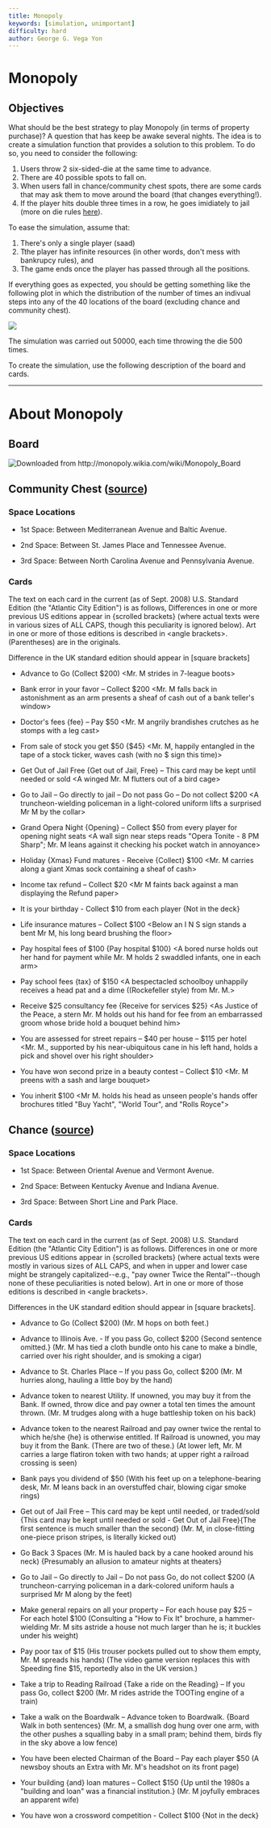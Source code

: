 ```yaml
---
title: Monopoly
keywords: [simulation, unimportant]
difficulty: hard
author: George G. Vega Yon
---
```


# Monopoly

## Objectives

What should be the best strategy to play Monopoly (in terms of property purchase)? A question that has keep be awake several nights. The idea is to create a simulation function that provides a solution to this problem. To do so, you need to consider the following:

1.  Users throw 2 six-sided-die at the same time to advance.
2.  There are 40 possible spots to fall on.
3.  When users fall in chance/community chest spots, there are some cards that may ask them to move around the board (that changes everything!).
4.  If the player hits double three times in a row, he goes imidiately to jail (more on die rules [here](http://monopoly.wikia.com/wiki/Die)).

To ease the simulation, assume that:

1.  There's only a single player (saad)
2.  Tthe player has infinite resources (in other words, don't mess with bankrupcy rules), and
3.  The game ends once the player has passed through all the positions.

If everything goes as expected, you should be getting something like the following plot in which the distribution of the number of times an indivual steps into any of the 40 locations of the board (excluding chance and community chest).

![](monopoly.png)

The simulation was carried out 50000, each time throwing the die 500 times.

To create the simulation, use the following description of the board and cards.

---------------------

# About Monopoly

## Board

![](monopoly-board-us-edition-after-sep-2008.png "Downloaded from http://monopoly.wikia.com/wiki/Monopoly_Board")

## Community Chest ([source](http://monopoly.wikia.com/wiki/Community_Chest))

### Space Locations


* 1st Space: Between Mediterranean Avenue and Baltic Avenue.

* 2nd Space: Between St. James Place and Tennessee Avenue.

* 3rd Space: Between North Carolina Avenue and Pennsylvania Avenue.

### Cards

The text on each card in the current (as of Sept. 2008) U.S. Standard Edition (the "Atlantic City Edition") is as follows, Differences in one or more previous US editions appear in {scrolled brackets} (where actual texts were in various sizes of ALL CAPS, though this peculiarity is ignored below). Art in one or more of those editions is described in \<angle brackets\>. (Parentheses) are in the originals.

Difference in the UK standard edition should appear in [square brackets]


* Advance to Go (Collect $200) \<Mr. M strides in 7-league boots\>

* Bank error in your favor – Collect $200 \<Mr. M falls back in astonishment as an arm presents a sheaf of cash out of a bank teller's window\>

* Doctor's fees {fee} – Pay $50 \<Mr. M angrily brandishes crutches as he stomps with a leg cast\>

* From sale of stock you get $50 {$45} \<Mr. M, happily entangled in the tape of a stock ticker, waves cash (with no $ sign this time)\>

* Get Out of Jail Free {Get out of Jail, Free} – This card may be kept until needed or sold \<A winged Mr. M flutters out of a bird cage\>

* Go to Jail – Go directly to jail – Do not pass Go – Do not collect $200 \<A truncheon-wielding policeman in a light-colored uniform lifts a surprised Mr M by the collar\>

* Grand Opera Night {Opening} – Collect $50 from every player for opening night seats \<A wall sign near steps reads "Opera Tonite - 8 PM Sharp"; Mr. M leans against it checking his pocket watch in annoyance\>

* Holiday {Xmas} Fund matures - Receive {Collect} $100 \<Mr. M carries along a giant Xmas sock containing a sheaf of cash\>

* Income tax refund – Collect $20 \<Mr M faints back against a man displaying the Refund paper\>

* It is your birthday - Collect $10 from each player {Not in the deck}

* Life insurance matures – Collect $100 \<Below an I N S sign stands a bent Mr M, his long beard brushing the floor\>

* Pay hospital fees of $100 {Pay hospital $100} \<A bored nurse holds out her hand for payment while Mr. M holds 2 swaddled infants, one in each arm\>

* Pay school fees {tax} of $150 \<A bespectacled schoolboy unhappily receives a head pat and a dime ((Rockefeller style) from Mr. M.\>

* Receive $25 consultancy fee {Receive for services $25} \<As Justice of the Peace, a stern Mr. M holds out his hand for fee from an embarrassed groom whose bride hold a bouquet behind him\>

* You are assessed for street repairs – $40 per house – $115 per hotel \<Mr. M., supported by his near-ubiquitous cane in his left hand, holds a pick and shovel over his right shoulder\>

* You have won second prize in a beauty contest – Collect $10 \<Mr. M preens with a sash and large bouquet\>

* You inherit $100 \<Mr M. holds his head as unseen people's hands offer brochures titled "Buy Yacht", "World Tour", and "Rolls Royce"\>


## Chance ([source](http://monopoly.wikia.com/wiki/Chance))

### Space Locations

* 1st Space: Between Oriental Avenue and Vermont Avenue.

* 2nd Space: Between Kentucky Avenue and Indiana Avenue.

* 3rd Space: Between Short Line and Park Place.

### Cards

The text on each card in the current (as of Sept. 2008) U.S. Standard Edition (the "Atlantic City Edition") is as follows. Differences in one or more previous US editions appear in {scrolled brackets} (where actual texts were mostly in various sizes of ALL CAPS, and when in upper and lower case might be strangely capitalized--e.g., "pay owner Twice the Rental"--though none of these peculiarities is noted below). Art in one or more of those editions is described in \<angle brackets\>.


Differences in the UK standard edition should appear in [square brackets]. 

* Advance to Go (Collect $200) (Mr. M hops on both feet.)

* Advance to Illinois Ave. - If you pass Go, collect $200 {Second sentence omitted.} (Mr. M has tied a cloth bundle onto his cane to make a bindle, carried over his right shoulder, and is smoking a cigar)

* Advance to St. Charles Place – If you pass Go, collect $200 (Mr. M hurries along, hauling a little boy by the hand)

* Advance token to nearest Utility. If unowned, you may buy it from the Bank. If owned, throw dice and pay owner a total ten times the amount thrown. (Mr. M trudges along with a huge battleship token on his back)

* Advance token to the nearest Railroad and pay owner twice the rental to which he/she {he} is otherwise entitled. If Railroad is unowned, you may buy it from the Bank. (There are two of these.) (At lower left, Mr. M carries a large flatiron token with two hands; at upper right a railroad crossing is seen)

* Bank pays you dividend of $50 (With his feet up on a telephone-bearing desk, Mr. M leans back in an overstuffed chair, blowing cigar smoke rings)

* Get out of Jail Free – This card may be kept until needed, or traded/sold {This card may be kept until needed or sold - Get Out of Jail Free}{The first sentence is much smaller than the second} (Mr. M, in close-fitting one-piece prison stripes, is literally kicked out)

* Go Back 3 Spaces (Mr. M is hauled back by a cane hooked around his neck) {Presumably an allusion to amateur nights at theaters}

* Go to Jail – Go directly to Jail – Do not pass Go, do not collect $200 (A truncheon-carrying policeman in a dark-colored uniform hauls a surprised Mr M along by the feet)

* Make general repairs on all your property – For each house pay $25 – For each hotel $100 (Consulting a "How to Fix It" brochure, a hammer-wielding Mr. M sits astride a house not much larger than he is; it buckles under his weight)

* Pay poor tax of $15 (His trouser pockets pulled out to show them empty, Mr. M spreads his hands) (The video game version replaces this with Speeding fine $15, reportedly also in the UK version.)

* Take a trip to Reading Railroad {Take a ride on the Reading} – If you pass Go, collect $200 (Mr. M rides astride the TOOTing engine of a train)

* Take a walk on the Boardwalk – Advance token to Boardwalk. {Board Walk in both sentences} (Mr. M, a smallish dog hung over one arm, with the other pushes a squalling baby in a small pram; behind them, birds fly in the sky above a low fence)

* You have been elected Chairman of the Board – Pay each player $50 (A newsboy shouts an Extra with Mr. M's headshot on its front page)

* Your building {and} loan matures – Collect $150 {Up until the 1980s a "building and loan" was a financial institution.} (Mr. M joyfully embraces an apparent wife)

* You have won a crossword competition - Collect $100 {Not in the deck}